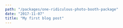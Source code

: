 ```yaml
---
path: "/packages/one-ridiculous-photo-booth-package"
date: "2017-11-07"
title: "My first blog post"
---
```

